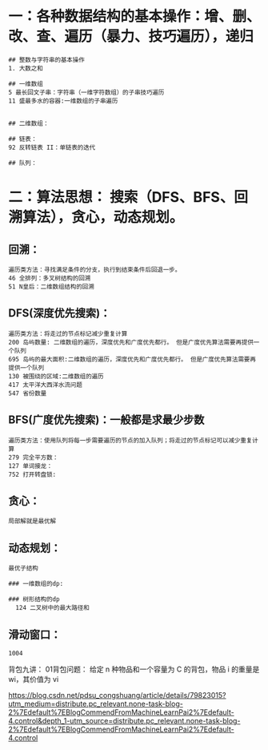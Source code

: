 # 一：各种数据结构的基本操作：增、删、改、查、遍历（暴力、技巧遍历），递归
    ## 整数与字符串的基本操作
    1. 大数之和
  
    ## 一维数组
    5 最长回文子串：字符串（一维字符数组）的子串技巧遍历
    11 盛最多水的容器:一维数组的子串遍历
    

    ## 二维数组：

    ## 链表：
    92 反转链表 II：单链表的迭代

    ## 队列：

# 二：算法思想： 搜索（DFS、BFS、回溯算法），贪心，动态规划。

  ## 回溯：
    遍历类方法：寻找满足条件的分支，执行到结束条件后回退一步。
    46 全排列：多叉树结构的回溯
    51 N皇后：二维数组结构的回溯

  ## DFS(深度优先搜索)：
    遍历类方法：将走过的节点标记减少重复计算
    200 岛屿数量: 二维数组的遍历，深度优先和广度优先都行。 但是广度优先算法需要再提供一个队列
    695 岛屿的最大面积:二维数组的遍历，深度优先和广度优先都行。 但是广度优先算法需要再提供一个队列
    130 被围绕的区域:二维数组的遍历
    417 太平洋大西洋水流问题
    547 省份数量


  ## BFS(广度优先搜索)：一般都是求最少步数
    遍历类方法：使用队列将每一步需要遍历的节点的加入队列；将走过的节点标记可以减少重复计算
    279 完全平方数：
    127 单词接龙：
    752 打开转盘锁:


  ## 贪心：
    局部解就是最优解



  ## 动态规划：
    最优子结构

    ### 一维数组的dp:
      
    ### 树形结构的dp 
      124 二叉树中的最大路径和



  ## 滑动窗口：
    1004



背包九讲：
01背包问题：
给定 n 种物品和一个容量为 C 的背包，物品 i 的重量是 wi，其价值为 vi


https://blog.csdn.net/pdsu_congshuang/article/details/79823015?utm_medium=distribute.pc_relevant.none-task-blog-2%7Edefault%7EBlogCommendFromMachineLearnPai2%7Edefault-4.control&depth_1-utm_source=distribute.pc_relevant.none-task-blog-2%7Edefault%7EBlogCommendFromMachineLearnPai2%7Edefault-4.control








